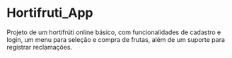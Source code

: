 # Hortifruti_App
Projeto de um hortifrúti online básico, com funcionalidades de cadastro e login, um menu para seleção e compra de frutas, além de um suporte para registrar reclamações.
